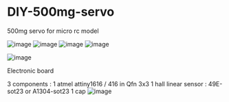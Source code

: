 # DIY-500mg-servo
500mg servo for micro rc model

![image](https://user-images.githubusercontent.com/89079859/152161802-1aa1f0c0-fab4-48b5-bb16-03e7c73a0f11.png)
![image](https://user-images.githubusercontent.com/89079859/152161979-31888126-6917-4d16-af3b-453313ec9731.png)
![image](https://user-images.githubusercontent.com/89079859/152162040-724eb967-de27-4da8-be3b-f3f600c5c816.png)
![image](https://user-images.githubusercontent.com/89079859/152162102-fd310f43-40ca-4f02-ac1a-36c68ac80686.png)


![image](https://user-images.githubusercontent.com/89079859/152110818-6a085f0e-41cf-460b-99db-3cca11ab3b2c.png)

Electronic board

3 components :
1 atmel attiny1616 / 416 in Qfn 3x3
1 hall linear sensor : 49E-sot23 or A1304-sot23
1 cap 
![image](https://user-images.githubusercontent.com/89079859/152124439-74c066f0-c4e9-49b6-afa9-aa392909717a.png)




